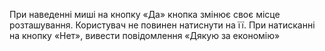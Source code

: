 При наведенні миші на кнопку «Да» кнопка змінює своє місце 
розташування. Користувач не повинен натиснути на її. При натисканні на 
кнопку «Нет», вивести повідомлення «Дякую за економію»